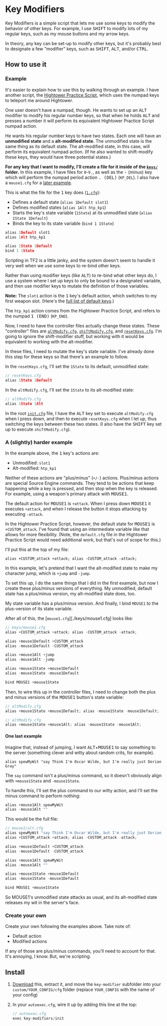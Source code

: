 # Key Modifiers

Key Modifiers is a simple script that lets me use some keys to modify the behavior of other keys. For example, I use <kbd>SHIFT</kbd> to modify lots of my regular keys, such as my mouse buttons and my arrow keys.

In theory, any key can be set-up to modify other keys, but it's probably best to designate a few "modifier" keys, such as <kbd>SHIFT</kbd>, <kbd>ALT</kbd>, and/or <kbd>CTRL</kbd>.

## How to use it

### Example

It's easier to explain how to use this by walking through an example. I have another script, the [Hightower Practice Script](https://github.com/rufio-tf2/hightower-practice), which uses the numpad keys to teleport me around Hightower.

One user doesn't have a numpad, though. He wants to set up an <kbd>ALT</kbd> modifier to modify his regular number keys, so that when he holds <kbd>ALT</kbd> and presses a number it will perform its equivalent Hightower Practice Script numpad action.

He wants his regular number keys to have two states. Each one will have an **unmodified state** and a **alt-modified state**. The unmodified state is the same thing as its default state. The alt-modified state, in this case, will perform its equivalent numpad action. (If he also wanted to shift-modify these keys, they would have three potential states.)

**For any key that I want to modify, I'll create a file for it inside of the [`keys/`](./keys/) folder.** In this example, I have files for `0`-`9.`, as well as the <kbd>-</kbd> (minus) key which will perform the numpad period action <kbd>. (DEL)</kbd> (`KP_DEL`). I also have a `mouse1.cfg` for a [later example](#a-slightly-harder-example).

This is what the file for the <kbd>1</kbd> key does ([`1.cfg`](.//keys/1.cfg)):

- Defines a default state (`alias 1Default slot1`)
- Defines modified states (`alias 1Alt htp_kp1`)
- Starts the key's state variable (`1State`) at its unmodified state (`alias 1State 1Default`)
- Binds the key to its state variable (`bind 1 1State`)

```go
alias 1Default slot1
alias 1Alt htp_kp1

alias 1State 1Default
bind 1 1State
```

Scripting in TF2 is a little janky, and the system doesn't seem to handle it very well when we use some keys to re-bind other keys.

Rather than using modifier keys (like <kbd>ALT</kbd>) to re-bind what other keys do, I use a system where I set up keys to only be bound to a designated variable, and then use modifier keys to mutate the definition of those variables.

**Note:**
The `slot1` action is the <kbd>1</kbd> key's default action, which switches to my first weapon slot. (Here's the [full list of default keys](https://wiki.teamfortress.com/wiki/List_of_default_keys).)

The `htp_kp1` action comes from the Hightower Practice Script, and refers to the numpad <kbd>1 (END)</kbd> (`KP_END`).

Now, I need to have the controller files actually change these states. These "controller" files are [`altModify.cfg`](key-modifiers/altModify.cfg), [`shiftModify.cfg`](key-modifiers/shiftModify.cfg), and [`resetKeys.cfg`](key-modifiers/resetKeys.cfg). I'm going to ignore the shift-modifier stuff, but working with it would be equivalent to working with the alt-modifier.

In these files, I need to mutate the key's state variable. I've already done this step for these keys so that there's an example to follow.

In the `resetKeys.cfg`, I'll set the `1State` to its default, unmodified state:

```go
// resetKeys.cfg
alias 1State 1Default
```

In the `altModify.cfg`, I'll set the `1State` to its alt-modified state:

```go
// altModify.cfg
alias 1State 1Alt
```

In the root [`init.cfg`](key-modifiers/init.cfg) file, I have the <kbd>ALT</kbd> key set to execute `altModify.cfg` when I press down, and then to execute `resetKeys.cfg` when I let up, thus switching the keys between these two states. (I also have the <kbd>SHIFT</kbd> key set up to execute `shiftModify.cfg`).

### A (slightly) harder example

In the example above, the <kbd>1</kbd> key's actions are:

- Unmodified: `slot1`
- Alt-modified: `htp_kp1`

Neither of these actions are "plus/minus" (`+/-`) actions. Plus/minus actions are special Source Engine commands. They tend to be actions that keep happening while a key is pressed, and then stop when the key is released. For example, using a weapon's primary attack with <kbd>MOUSE1</kbd>.

The default action for <kbd>MOUSE1</kbd> is `+attack`. When I press down <kbd>MOUSE1</kbd> it executes `+attack`, and when I release the button it stops attacking by executing `-attack`.

In the Hightower Practice Script, however, the default state for <kbd>MOUSE1</kbd> is `+CUSTOM_attack`. I've found that using an intermediate variable like that allows for more flexibility. (Note, the `default.cfg` file in the Hightower Practice Script would need additional work, but that's out of scope for this.)

I'll put this at the top of my file:

```
alias +CUSTOM_attack +attack; alias -CUSTOM_attack -attack;
```

In this example, let's pretend that I want the alt-modified state to make my character jump, which is `+jump` and `-jump`.

To set this up, I do the same things that I did in the first example, but now I create these plus/minus versions of everything. My unmodified, default state has a plus/minus version, my alt-modified state does, too.

My state variable has a plus/minus version. And finally, I bind `MOUSE1` to the plus-version of its state variable.

After all of this, the [`mouse1.cfg`][./keys/mouse1.cfg] looks like:

```go
// keys/mouse1.cfg
alias +CUSTOM_attack +attack; alias -CUSTOM_attack -attack;

alias +mouse1Default +CUSTOM_attack
alias -mouse1Default -CUSTOM_attack

alias +mouse1Alt +jump
alias -mouse1Alt -jump

alias +mouse1State +mouse1Default
alias -mouse1State -mouse1Default

bind MOUSE1 +mouse1State
```

Then, to wire this up in the controller files, I need to change both the plus and minus versions of the <kbd>MOUSE1</kbd> button's state variable:

```go
// altModify.cfg
alias +mouse1State +mouse1Default; alias -mouse1State -mouse1Default;
```

```go
// altModify.cfg
alias +mouse1State +mouse1Alt; alias -mouse1State -mouse1Alt;
```

#### One last example

Imagine that, instead of jumping, I want <kbd>ALT</kbd>+<kbd>MOUSE1</kbd> to say something to the server (something clever and witty about random crits, for example).

```
alias spewMyWit "say Think I'm Oscar Wilde, but I'm really just Dorian Gray"
```

The `say` command isn't a plus/minus command, so it doesn't obviously align with `+mouse1State` and `-mouse1State`.

To handle this, I'll set the plus command to our witty action, and I'll set the minus command to perform nothing:

```go
alias +mouse1Alt spewMyWit
alias -mouse1Alt ""
```

This would be the full file:

```go
// mouse1/alt.cfg
alias spewMyWit "say Think I'm Oscar Wilde, but I'm really just Dorian Gray"
alias +CUSTOM_attack +attack; alias -CUSTOM_attack -attack;

alias +mouse1Default +CUSTOM_attack
alias -mouse1Default -CUSTOM_attack

alias +mouse1Alt spewMyWit
alias -mouse1Alt ""

alias +mouse1State +mouse1Default
alias -mouse1State -mouse1Default

bind MOUSE1 +mouse1State
```

So MOUSE1's unmodified state attacks as usual, and its alt-modified state releases my wit in the server's face.

### Create your own

Create your own following the examples above. Take note of:

- Default action
- Modified actions

If any of those are plus/minus commands, you'll need to account for that. It's annoying, I know. But, we're scripting.

## Install

1. [Download](https://github.com/rufio-tf2/key-modifiers/archive/master.zip) this, extract it, and move the `key-modifier` subfolder into your `custom/YOUR_CONFIG/cfg` folder (replace `YOUR_CONFIG` with the name of your config)
1. In your `autoexec.cfg`, wire it up by adding this line at the top:

   ```go
   // autoexec.cfg
   exec key-modifiers/init
   ```
